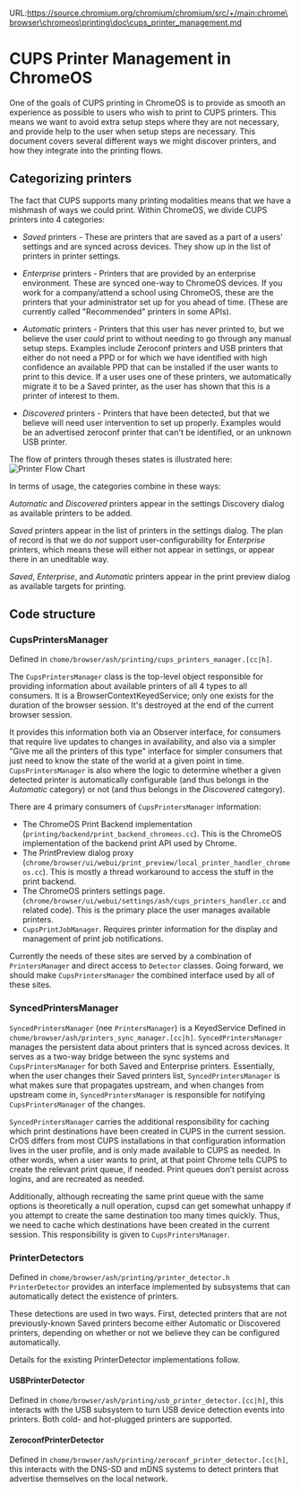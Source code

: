 URL:https://source.chromium.org/chromium/chromium/src/+/main:chrome\browser\chromeos\printing\doc\cups_printer_management.md
# CUPS Printer Management in ChromeOS

One of the goals of CUPS printing in ChromeOS is to provide as smooth an
experience as possible to users who wish to print to CUPS printers.  This means
we want to avoid extra setup steps where they are not necessary, and provide
help to the user when setup steps are necessary.  This document covers several
different ways we might discover printers, and how they integrate into the
printing flows.

## Categorizing printers
The fact that CUPS supports many printing modalities means that we have a
mishmash of ways we could print.  Within ChromeOS, we divide CUPS printers into
4 categories:

*  *Saved* printers - These are printers that are saved as a part of a users'
   settings and are synced across devices.  They show up in the list of printers
   in printer settings.

*  *Enterprise* printers - Printers that are provided by an enterprise
   environment.  These are synced one-way to ChromeOS devices.  If you work for
   a company/attend a school using ChromeOS, these are the printers that your
   administrator set up for you ahead of time.  (These are currently called
   "Recommended" printers in some APIs).

*  *Automatic* printers - Printers that this user has never printed to, but we
   believe the user *could* print to without needing to go through any manual
   setup steps.  Examples include Zeroconf printers and USB printers that either
   do not need a PPD or for which we have identified with high confidence an
   available PPD that can be installed if the user wants to print to this
   device.  If a user uses one of these printers, we automatically migrate it to
   be a Saved printer, as the user has shown that this is a printer of
   interest to them.

*  *Discovered* printers - Printers that have been detected, but that we believe
   will need user intervention to set up properly.  Examples would be an
   advertised zeroconf printer that can't be identified, or an unknown USB
   printer.


The flow of printers through theses states is illustrated here:
![Printer Flow Chart](printer_flow_chart.png)

In terms of usage, the categories combine in these ways:

*Automatic* and *Discovered* printers appear in the settings Discovery dialog as
available printers to be added.

*Saved* printers appear in the list of printers in the settings dialog. The
plan of record is that we do *not* support user-configurability for *Enterprise*
printers, which means these will either not appear in settings, or appear there
in an uneditable way.

*Saved*, *Enterprise*, and *Automatic* printers appear in the print preview
dialog as available targets for printing.


## Code structure

### CupsPrintersManager

Defined in `chome/browser/ash/printing/cups_printers_manager.[cc|h]`.

The `CupsPrintersManager` class is the top-level object responsible for
providing information about available printers of all 4 types to all consumers.
It is a BrowserContextKeyedService; only one exists for the duration of the
browser session. It's destroyed at the end of the current browser session.

It provides this information both via an Observer interface, for consumers that
require live updates to changes in availability, and also via a simpler "Give me
all the printers of this type" interface for simpler consumers that just need to
know the state of the world at a given point in time.  `CupsPrintersManager` is
also where the logic to determine whether a given detected printer is
automatically configurable (and thus belongs in the *Automatic* category) or not
(and thus belongs in the *Discovered* category).

There are 4 primary consumers of `CupsPrintersManager` information:

* The ChromeOS Print Backend implementation
  (`printing/backend/print_backend_chromeos.cc`).  This is the ChromeOS
  implementation of the backend print API used by Chrome.
* The PrintPreview dialog proxy
  (`chrome/browser/ui/webui/print_preview/local_printer_handler_chromeos.cc`).
  This is mostly a thread workaround to access the stuff in the print backend.
* The ChromeOS printers settings
  page. (`chrome/browser/ui/webui/settings/ash/cups_printers_handler.cc`
  and related code).  This is the primary place the user manages available
  printers.
* `CupsPrintJobManager`.  Requires printer information for the display and
  management of print job notifications.

Currently the needs of these sites are served by a combination of
`PrintersManager` and direct access to `Detector` classes.  Going forward, we
should make `CupsPrintersManager` the combined interface used by all of these
sites.

### SyncedPrintersManager

`SyncedPrintersManager` (nee `PrintersManager`) is a KeyedService Defined in
`chome/browser/ash/printers_sync_manager.[cc|h]`.
`SyncedPrintersManager` manages the persistent data about printers that is
synced across devices.  It serves as a two-way bridge between the sync systems
and `CupsPrintersManager` for both Saved and Enterprise printers.
Essentially, when the user changes their Saved printers list,
`SyncedPrintersManager` is what makes sure that propagates upstream, and when
changes from upstream come in, `SyncedPrintersManager` is responsible for
notifying `CupsPrintersManager` of the changes.

`SyncedPrintersManager` carries the additional responsibility for caching which
print destinations have been created in CUPS in the current session.  CrOS
differs from most CUPS installations in that configuration information lives in
the user profile, and is only made available to CUPS as needed.  In other words,
when a user wants to print, at that point Chrome tells CUPS to create the
relevant print queue, if needed.  Print queues don’t persist across logins, and
are recreated as needed.

Additionally, although recreating the same print queue with the same options is
theoretically a null operation, cupsd can get somewhat unhappy if you attempt to
create the same destination too many times quickly.  Thus, we need to cache
which destinations have been created in the current session.
This responsibility is given to  `CupsPrintersManager`.

### PrinterDetectors

Defined in `chome/browser/ash/printing/printer_detector.h` `PrinterDetector`
provides an interface implemented by subsystems that can automatically detect
the existence of printers.

These detections are used in two ways.  First, detected printers that are not
previously-known Saved printers become either Automatic or Discovered
printers, depending on whether or not we believe they can be configured
automatically.

Details for the existing PrinterDetector implementations follow.

#### USBPrinterDetector

Defined in `chome/browser/ash/printing/usb_printer_detector.[cc|h]`, this
interacts with the USB subsystem to turn USB device detection events into
printers.  Both cold- and hot-plugged printers are supported.

#### ZeroconfPrinterDetector

Defined in `chome/browser/ash/printing/zeroconf_printer_detector.[cc|h]`,
this interacts with the DNS-SD and mDNS systems to detect printers that
advertise themselves on the local network.
